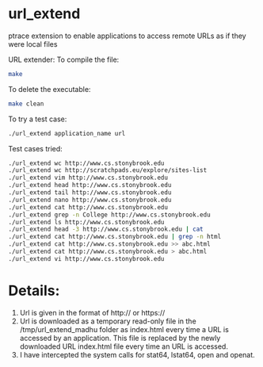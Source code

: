 # url_extend
ptrace extension to enable applications to access remote URLs as if they were local files


URL extender:
To compile the file: 
```sh
make
```
To delete the executable: 
```sh
make clean 
```
To try a test case:
```sh
./url_extend application_name url
```

Test cases tried:
```sh
./url_extend wc http://www.cs.stonybrook.edu
./url_extend wc http://scratchpads.eu/explore/sites-list 
./url_extend vim http://www.cs.stonybrook.edu
./url_extend head http://www.cs.stonybrook.edu
./url_extend tail http://www.cs.stonybrook.edu
./url_extend nano http://www.cs.stonybrook.edu
./url_extend cat http://www.cs.stonybrook.edu
./url_extend grep -n College http://www.cs.stonybrook.edu 
./url_extend ls http://www.cs.stonybrook.edu
./url_extend head -3 http://www.cs.stonybrook.edu | cat 
./url_extend cat http://www.cs.stonybrook.edu | grep -n html
./url_extend cat http://www.cs.stonybrook.edu >> abc.html
./url_extend cat http://www.cs.stonybrook.edu > abc.html
./url_extend vi http://www.cs.stonybrook.edu
```

# Details:
1. Url is given in the format of http:// or https://
2. Url is downloaded as a temporary read-only file in the /tmp/url_extend_madhu folder as index.html every time a URL is accessed by an application.
This file is replaced by the newly downloaded URL index.html file every time an URL is accessed.
3. I have intercepted the system calls for stat64, lstat64, open and openat.
